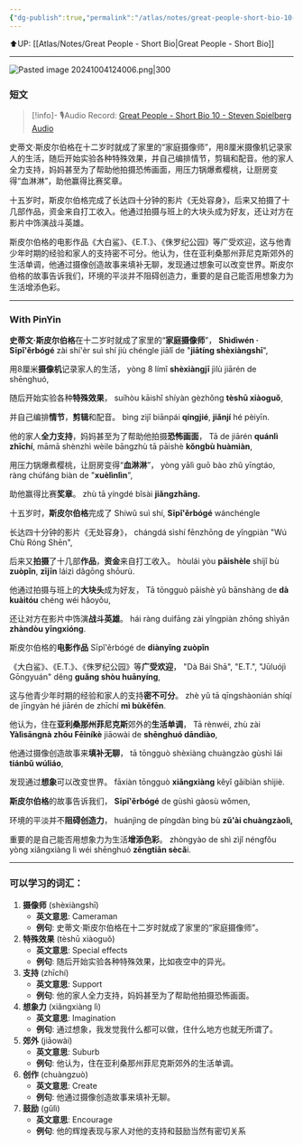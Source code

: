 ```yaml
---
{"dg-publish":true,"permalink":"/atlas/notes/great-people-short-bio-10-steven-spielberg/"}
---
```


⬆️UP: [[Atlas/Notes/Great People - Short Bio\|Great People - Short Bio]]

---

![Pasted image 20241004124006.png|300](/img/user/Atlas/Utilities/Images/Pasted%20image%2020241004124006.png)

### 短文

> [!info]- 🎙️Audio Record: [Great People - Short Bio 10 - Steven Spielberg Audio](https://drive.google.com/file/d/1uOG4T0A0h644KKMwZZXNDGAfLF8gPArd/view?usp=drive_link)

史蒂文·斯皮尔伯格在十二岁时就成了家里的“家庭摄像师”，用8厘米摄像机记录家人的生活，随后开始实验各种特殊效果，并自己编排情节，剪辑和配音。他的家人全力支持，妈妈甚至为了帮助他拍摄恐怖画面，用压力锅爆煮樱桃，让厨房变得“血淋淋”，助他赢得比赛奖章。

十五岁时，斯皮尔伯格完成了长达四十分钟的影片《无处容身》，后来又拍摄了十几部作品，资金来自打工收入。他通过拍摄与班上的大块头成为好友，还让对方在影片中饰演战斗英雄。

斯皮尔伯格的电影作品《大白鲨》、《E.T.》、《侏罗纪公园》等广受欢迎，这与他青少年时期的经验和家人的支持密不可分。他认为，住在亚利桑那州菲尼克斯郊外的生活单调，他通过摄像创造故事来填补无聊，发现通过想象可以改变世界。斯皮尔伯格的故事告诉我们，环境的平淡并不阻碍创造力，重要的是自己能否用想象力为生活增添色彩。


---

### With PinYin

**史蒂文·斯皮尔伯格**在十二岁时就成了家里的“**家庭摄像师**”，
**Shìdìwén · Sīpǐ'ěrbógé** zài shí'èr suì shí jiù chéngle jiālǐ de "**jiātíng shèxiàngshī**",

用8厘米**摄像机**记录家人的生活，
yòng 8 límǐ **shèxiàngjī** jìlù jiārén de shēnghuó, 

随后开始实验各种**特殊效果**，
suíhòu kāishǐ shíyàn gèzhǒng **tèshū xiàoguǒ**, 

并自己编排**情节**，**剪辑**和配音。
bìng zìjǐ biānpái **qíngjié**, **jiǎnjí** hé pèiyīn. 

他的家人**全力支持**，妈妈甚至为了帮助他拍摄**恐怖画面**，
Tā de jiārén **quánlì zhīchí**, māmā shènzhì wèile bāngzhù tā pāishè **kǒngbù huàmiàn**, 

用压力锅爆煮樱桃，让厨房变得“**血淋淋**”，
yòng yālì guō bào zhǔ yīngtáo, ràng chúfáng biàn de "**xuèlìnlìn**", 

助他赢得比赛**奖章**。
zhù tā yíngdé bǐsài **jiǎngzhāng.**

十五岁时，**斯皮尔伯格**完成了
Shíwǔ suì shí, **Sīpǐ'ěrbógé** wánchéngle

长达四十分钟的影片《无处容身》，
chángdá sìshí fēnzhōng de yǐngpiàn "Wú Chù Róng Shēn", 

后来又**拍摄**了十几部**作品**，**资金**来自打工收入。
hòulái yòu **pāishèle** shíjǐ bù **zuòpǐn**, **zījīn** láizì dǎgōng shōurù. 

他通过拍摄与班上的**大块头**成为好友，
Tā tōngguò pāishè yǔ bānshàng de **dà kuàitóu** chéng wéi hǎoyǒu, 

还让对方在影片中饰演**战斗英雄**。
hái ràng duìfāng zài yǐngpiàn zhōng shìyǎn **zhàndòu yīngxióng**.

斯皮尔伯格的**电影作品**
Sīpǐ'ěrbógé de **diànyǐng zuòpǐn** 

《大白鲨》、《E.T.》、《侏罗纪公园》等**广受欢迎**，
"Dà Bái Shā", "E.T.", "Jūluójì Gōngyuán" děng **guǎng shòu huānyíng**, 

这与他青少年时期的经验和家人的支持**密不可分**。
zhè yǔ tā qīngshàonián shíqí de jīngyàn hé jiārén de zhīchí **mì bùkěfēn**. 

他认为，住在**亚利桑那州菲尼克斯**郊外的**生活单调**，
Tā rènwéi, zhù zài **Yàlìsāngnà zhōu Fēiníkè** jiāowài de **shēnghuó dāndiào**,

他通过摄像创造故事来**填补无聊**，
tā tōngguò shèxiàng chuàngzào gùshì lái **tiánbǔ wúliáo**, 

发现通过**想象**可以改变世界。
fāxiàn tōngguò **xiǎngxiàng** kěyǐ gǎibiàn shìjiè. 

**斯皮尔伯格**的故事告诉我们，
**Sīpǐ'ěrbógé** de gùshì gàosù wǒmen, 

环境的平淡并不**阻碍创造力**，
huánjìng de píngdàn bìng bù **zǔ'ài chuàngzàolì,** 

重要的是自己能否用想象力为生活**增添色彩**。
zhòngyào de shì zìjǐ néngfǒu yòng xiǎngxiàng lì wéi shēnghuó **zēngtiān sècǎ**i.





---

### 可以学习的词汇：

1. **摄像师** (shèxiàngshī)
    - **英文意思**: Cameraman
    - **例句**: 史蒂文·斯皮尔伯格在十二岁时就成了家里的“家庭摄像师”。
2. **特殊效果** (tèshū xiàoguǒ)
    - **英文意思**: Special effects
    - **例句**: 随后开始实验各种特殊效果，比如夜空中的异光。
3. **支持** (zhīchí)
    - **英文意思**: Support
    - **例句**: 他的家人全力支持，妈妈甚至为了帮助他拍摄恐怖画面。
4. **想象力** (xiǎngxiàng lì)
    - **英文意思**: Imagination
    - **例句**: 通过想象，我发觉我什么都可以做，住什么地方也就无所谓了。
5. **郊外** (jiāowài)
    - **英文意思**: Suburb
    - **例句**: 他认为，住在亚利桑那州菲尼克斯郊外的生活单调。
6. **创作** (chuàngzuò)
    - **英文意思**: Create
    - **例句**: 他通过摄像创造故事来填补无聊。
7. **鼓励** (gǔlì)
    - **英文意思**: Encourage
    - **例句**: 他的辉煌表现与家人对他的支持和鼓励当然有密切关系